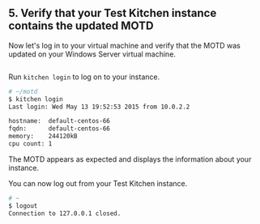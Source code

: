 ## 5. Verify that your Test Kitchen instance contains the updated MOTD

Now let's log in to your virtual machine and verify that the MOTD was updated on your Windows Server virtual machine.

<img src="/assets/images/misc/local_dev_workflow3_4.png" style="box-shadow: none;" alt=""/>

Run `kitchen login` to log on to your instance.

```bash
# ~/motd
$ kitchen login
Last login: Wed May 13 19:52:53 2015 from 10.0.2.2

hostname:  default-centos-66
fqdn:      default-centos-66
memory:    244120kB
cpu count: 1
```

The MOTD appears as expected and displays the information about your instance.

You can now log out from your Test Kitchen instance.

```bash
# ~
$ logout
Connection to 127.0.0.1 closed.
```
